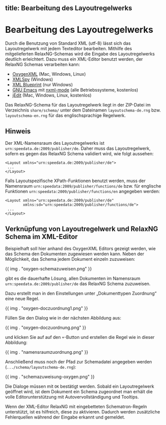 title: Bearbeitung des Layoutregelwerks
---
Bearbeitung des Layoutregelwerks
================================

Durch die Benutzung von Standard XML (utf-8) lässt sich das
Layoutregelwerk mit jedem Texteditor bearbeiten. Mithilfe des
mitgelieferten RelaxNG-Schemas wird die Eingabe des Layoutregelwerks
deutlich erleichtert. Dazu muss ein XML-Editor benutzt werden, der
RelaxNG Schemas verarbeiten kann:

-   [OxygenXML](http://www.oxygenxml.com) (Mac, Windows, Linux)
-   [XMLSpy](http://www.altova.com/xml-editor/) (Windows)
-   [XML Blueprint](http://www.xmlblueprint.com/) (nur Windows)
-   [GNU Emacs](http://www.gnu.org/software/emacs/) mit [nxml-mode](http://www.thaiopensource.com/nxml-mode/) (alle Betriebssysteme, kostenlos)
-   [jEdit](www.jedit.org) (Mac, Windows, Linux, kostenlos)

Das RelaxNG-Schema für das Layoutregelwerk liegt in der ZIP-Datei im
Verzeichnis `share/schema/` unter dem Dateinamen `layoutschema-de.rng`
bzw. `layoutschema-en.rng` für das englischsprachige Regelwerk.

Hinweis
-------

Der XML-Namensraum des Layoutregelwerks ist
`urn:speedata.de:2009/publisher/de`. Daher muss das Layoutregelwerk,
sofern es gegen das RelaxNG Schema validiert wird, wie folgt aussehen:

    <Layout xmlns="urn:speedata.de:2009/publisher/de">
     ...
    </Layout>

Falls Layoutspezifische XPath-Funktionen benutzt werden, muss der
Namensraum `urn:speedata:2009/publisher/functions/de` bzw. für englische
Funktionen `urn:speedata:2009/publisher/functions/en` angegeben werden:

    <Layout xmlns="urn:speedata.de:2009/publisher/de"
            xmlns:sd="urn:speedata:2009/publisher/functions/de">
     ...
    </Layout>

Verknüpfung von Layoutregelwerk und RelaxNG Schema im XML-Editor
----------------------------------------------------------------

Beispielhaft soll hier anhand des OxygenXML Editors gezeigt werden, wie
das Schema den Dokumenten zugewiesen werden kann. Neben der Möglichkeit,
das Schema jedem Dokument einzeln zuzuweisen:

{{ img . "oxygen-schemazuweisen.png" }}

gibt es die dauerhafte Lösung, allen Dokumenten im Namensraum
`urn:speedata.de:2009/publisher/de` das RelaxNG Schema zuzuweisen.

Dazu erstellt man in den Einstellungen unter „Dokumenttypen Zuordnung“
eine neue Regel.

{{ img . "oxygen-doczuordnung1.png" }}

Füllen Sie den Dialog wie in der nächsten Abbildung aus:

{{ img . "oxygen-doczuordnung.png" }}

und klicken Sie auf auf den `+`-Button und erstellen die Regel wie in
dieser Abbildung:

{{ img . "namensraumzuordnung.png" }}


Anschließend muss noch der Pfad zur Schemadatei angegeben werden
(`.../schema/layoutschema-de.rng`):


{{ img . "schemazuweisung-oxygen.png" }}

Die Dialoge müssen mit `OK` bestätigt werden. Sobald ein Layoutregelwerk
geöffnet wird, ist dem Dokument ein Schema zugeordnet man erhält die
volle Editorunterstützung mit Autovervollständigung und Tooltips.

Wenn der XML-Editor RelaxNG mit eingebetteten Schematron-Regeln unterstützt, ist es hilfreich, diese zu aktivieren. Dadurch werden zusätzliche Fehlerquellen während der Eingabe erkannt und gemeldet.

